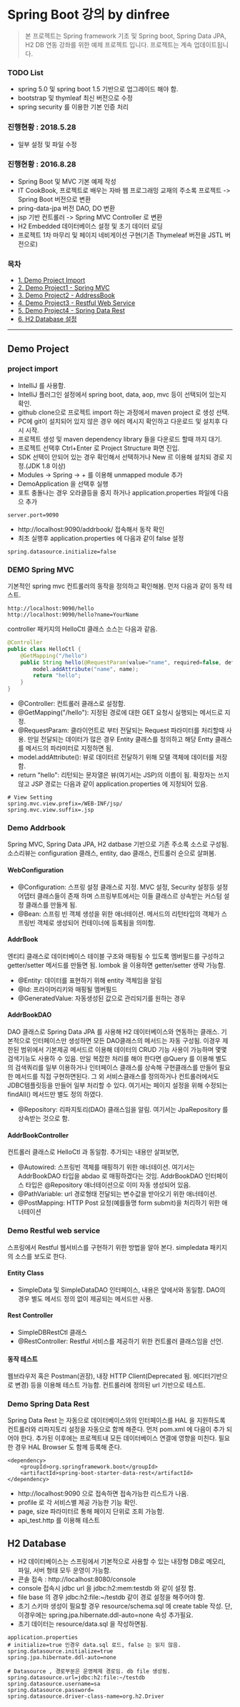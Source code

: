 # Spring Boot 강의 by dinfree
> 본 프로젝트는 Spring framework 기초 및 Spring boot, Spring Data JPA, H2 DB 연동 강좌를 위한 예제 프로젝트 입니다.
> 프로젝트는 계속 업데이트됩니다.

### TODO List
- spring 5.0 및 spring boot 1.5 기반으로 업그레이드 해야 함.
- bootstrap 및 thymleaf 최신 버전으로 수정
- spring security 를 이용한 기본 인증 처리

### 진행현황 : 2018.5.28
- 일부 설정 및 파일 수정

### 진행현황 : 2016.8.28
- Spring Boot 및 MVC 기본 예제 작성
- IT CookBook, 프로젝트로 배우는 자바 웹 프로그래밍 교재의 주소록 프로젝트 -> Spring Boot 버전으로 변환
- pring-data-jpa 버전 DAO, DO 변환
- jsp 기반 컨트롤러 -> Spring MVC Controller 로 변환
- H2 Embedded 데이터베이스 설정 및 초기 데이터 로딩
- 프로젝트 1차 마무리 및 페이지 네비게이션 구현(기존 Thymeleaf 버전을 JSTL 버전으로)

### 목차 
- [1. Demo Project Import](#project-import)
- [2. Demo Project1 - Spring MVC](#demo-spring-mvc)
- [3. Demo Project2 - AddressBook](#demo-addrbook)
- [4. Demo Project3 - Restful Web Service](#demo-restful-web-service)
- [5. Demo Project4 - Spring Data Rest](#demo-spring-data-rest)
- [6. H2 Database 설정](#h2-database)


--------------------------
## Demo Project
### project import
* IntelliJ 를 사용함.
* IntelliJ 플러그인 설정에서 spring boot, data, aop, mvc 등이 선택되어 있는지 확인.
* github clone으로 프로젝트 import 하는 과정에서 maven project 로 생성 선택.
* PC에 git이 설치되어 있지 않은 경우 에러 메시지 확인하고 다운로드 및 설치후 다시 시작.
* 프로젝트 생성 및 maven dependency library 들을 다운로드 할때 까지 대기.
* 프로젝트 선택후 Ctrl+Enter 로 Project Structure 화면 진입.
* SDK 선택이 안되어 있는 경우 확인해서 선택하거나 New 르 이용해 설치되 경로 지정.(JDK 1.8 이상)
* Modules -> Spring -> + 를 이용해 unmapped module 추가
* DemoApplication 을 선택후 실행
* 포트 충돌나는 경우 오라클등을 중지 하거나 application.properties 파일에 다음으 추가
```
server.port=9090
```
* http://localhost:9090/addrbook/  접속해서 동작 확인
* 최초 실행후 application.properties 에 다음과 같이 false 설정 
```
spring.datasource.initialize=false
```

### DEMO Spring MVC
기본적인 spring mvc 컨트롤러의 동작을 정의하고 확인해봄. 먼저 다음과 같이 동작 테스트.
```
http://localhost:9090/hello
http://localhost:9090/hello?name=YourName
```
controller 패키지의 HelloCtl 클래스 소스는 다음과 같음.
```java
@Controller
public class HelloCtl {
	@GetMapping("/hello")
	public String hello(@RequestParam(value="name", required=false, defaultValue="HITLAB") String name, Model model){
        model.addAttribute("name", name);
        return "hello";
	}
}
```
- @Controller: 컨트롤러 클래스로 설정함.
- @GetMapping("/hello"): 지정된 경로에 대한 GET 요청시 실행되는 메서드로 지정.
- @RequestParam: 클라이언트로 부터 전달되는 Request 파라미터를 처리할때 사용. 만일 전달되는 데이터가 많은 경우 Entity 클래스를 정의하고 해당 Entty 클래스를 메서드의 파라미터로 지정하면 됨.
- model.addAttribute(): 뷰로 데이터르 전달하기 위해 모델 객체에 데이터를 저장함.
- return "hello": 리턴되는 문자열은 뷰(여기서는 JSP)의 이름이 됨. 확장자는 쓰지 않고 JSP 경로는 다음과 같이 application.properties 에 지정되어 있음.
```
# View Setting
spring.mvc.view.prefix=/WEB-INF/jsp/
spring.mvc.view.suffix=.jsp
```

### Demo Addrbook
Spring MVC, Spring Data JPA, H2 datbase 기반으로 기존 주소록 소스로 구성됨.
소스리뷰는 configuration 클래스, entity, dao 클래스, 컨트롤러 순으로 살펴봄.
#### WebConfiguration
- @Configuration: 스프링 설정 클래스로 지정. MVC 설정, Security 설정등 설정 어댑터 클래스들이 존재 하며 스프링부트에서는 이들 클래스르 상속받는 커스텀 설정 클래스를 만들게 됨.
- @Bean: 스프링 빈 객체 생성을 위한 애너테이션. 메서드의 리턴타입의 객체가 스프링빈 객체로 생성되어 컨테이너에 등록됨을 의미함.

#### AddrBook
엔티티 클래스로 데이터베이스 테이블 구조와 매핑될 수 있도록 멤버필드를 구성하고 getter/setter 메서드를 만들면 됨. lombok 을 이용하면 getter/setter 생략 가능함.
- @Entity: 데이터를 표현하기 위해 entity 객체임을 알림
- @Id: 프라이머리키와 매핑될 멤버필드
- @GeneratedValue: 자동생성된 값으로 관리되기를 원하는 경우

#### AddrBookDAO
DAO 클래스로 Spring Data JPA 를 사용해 H2 데이터베이스와 연동하는 클래스. 기본적으로 인터페이스만 생성하면 모든 DAO클래스의 메서드는 자동 구성됨. 이경우 제한된 범위에서 기본제공 메서드르 이용해 데이터의 CRUD 기능 사용이 가능하며 몇몇 검색기능도 사용하 수 있음. 만일 복잡한 처리를 해야 한다면 @Query 를 이용해 별도의 검색쿼리를 일부 이용하거나 인터페이스 클래스를 상속해 구현클래스를 만들어 필요한 메서드를 직접 구현하면된다. 그 외 서비스클래스를 정의하거나 컨트롤러에서도 JDBC템플릿등을 만들어 일부 처리할 수 있다. 여기서는 페이지 설정을 위해 수정되는 findAll() 메서드만 별도 정의 하였다.
- @Repository: 리파지토리(DAO) 클래스임을 알림. 여기서는 JpaRepository 를 상속받는 것으로 함.

#### AddrBookController
컨트롤러 클래스로 HelloCtl 과 동일함. 추가되는 내용만 살펴보면,
- @Autowired: 스프링빈 객체를 매핑하기 위한 애너테이션. 여기서는 AddrBookDAO 타입을 abdao 로 매핑하겠다는 것임. AddrBookDAO 인터페이스 타입은 @Repository 애너테이션으로 이미 자동 생성되어 있음.
- @PathVariable: url 경로형태 전달되는 변수값을 받아오기 위한 애너테이션.
- @PostMapping: HTTP Post 요청(예를들명 form submit)을 처리하기 위한 애너테이션

### Demo Restful web service
스프링에서 Restful 웹서비스를 구현하기 위한 방법을 알아 본다. simpledata 패키지의 소스를 보도로 한다.

#### Entity Class
- SimpleData 및 SimpleDataDAO 인터페이스, 내용은 앞에서와 동일함. DAO의 경우 별도 메서드 정의 없이 제공되는 메서드만 사용.

#### Rest Controller
- SimpleDBRestCtl 클래스
- @RestController: Restful 서비스를 제공하기 위한 컨트롤러 클래스임을 선언.

#### 동작 테스트
웹브라우저 혹은 Postman(권장), 내장 HTTP Client(Deprecated 됨. 에디터기반으로 변경) 등을 이용해 테스트 가능함. 컨트롤러에 정의된 url 기반으로 테스트.

### Demo Spring Data Rest
Spring Data Rest 는 자동으로 데이터베이스와의 인터페이스를 HAL 을 지원하도록 컨트롤러와 리파지토리 설정을 자동으로 함께 해준다.
먼저 pom.xml 에 다음이 추가 되어야 한다. 추가된 이후에는 프로젝트내 모든 데이터베이스 연결에 영향을 미친다. 필요한 경우 HAL Browser 도 함께 등록해 준다.

```
<dependency>
	<groupId>org.springframework.boot</groupId>
	<artifactId>spring-boot-starter-data-rest</artifactId>
</dependency>
```
- http://localhost:9090 으로 접속하면 접속가능한 리스트가 나옴.
- profile 로 각 서비스별 제공 가능한 기능 확인.
- page, size 파라미터르 통해 페이지 단위로 조회 가능함.
- api_test.http 를 이용해 테스트

## H2 Database
* H2 데이터베이스는 스프링에서 기본적으로 사용할 수 있는 내장형 DB로 메모리, 파일, 서버 형태 모두 운영이 가능함.
* 콘솔 접속 : http://localhost:8080/console
* console 접속시 jdbc url 을 jdbc:h2:mem:testdb 와 같이 설정 함. 
* file base 의 경우 jdbc:h2:file:~/testdb 같이 경로 설정을 해주어야 함.
* 초기 스키마 생성이 필요할 경우 resource/schema.sql 에 create table 작성. 단, 이경우에는 spring.jpa.hibernate.ddl-auto=none 속성 추가필요.
* 초기 데이터는 resource/data.sql 을 작성하면됨.
```
application.properties
# initialize=true 인경우 data.sql 로드, false 는 읽지 않음.
spring.datasource.initialize=true
spring.jpa.hibernate.ddl-auto=none

# Datasource , 경로부분은 운영체제 경로임. db file 생성됨.
spring.datasource.url=jdbc:h2:file:~/testdb
spring.datasource.username=sa
spring.datasource.password=
spring.datasource.driver-class-name=org.h2.Driver
```
